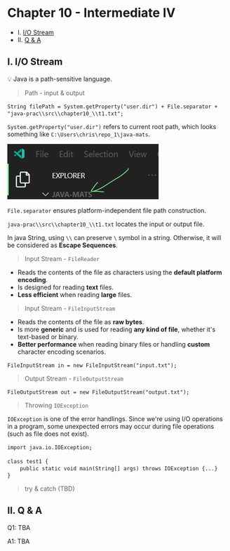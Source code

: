 # Chapter 10 - Intermediate IV

* I. [I/O Stream](#1-sAl)
* II. [Q & A](#2-qa)

<h2 id="1-sAl">I. I/O Stream</h2>

:bulb: Java is a path-sensitive language.

> Path - input & output

```
String filePath = System.getProperty("user.dir") + File.separator + "java-prac\\src\\chapter10_\\t1.txt";
```

`System.getProperty("user.dir")` refers to current root path, which looks something like `C:\Users\chris\repo_1\java-mats`.

![](../../lib/img/chap10_1.png)

`File.separator` ensures platform-independent file path construction.

`java-prac\\src\\chapter10_\\t1.txt` locates the input or output file.

In java String, using `\\` can preserve `\` symbol in a string. Otherwise, it will be considered as **Escape Sequences**.

> Input Stream - `FileReader`

* Reads the contents of the file as characters using the **default platform encoding**.
* Is designed for reading **text** files.
* **Less efficient** when reading **large** files.
  
> Input Stream - `FileInputStream`

* Reads the contents of the file as **raw bytes**.
* Is more **generic** and is used for reading **any kind of file**, whether it's text-based or binary.
* **Better performance** when reading binary files or handling **custom** character encoding scenarios.

```
FileInputStream in = new FileInputStream("input.txt");
```

> Output Stream - `FileOutputStream`

```
FileOutputStream out = new FileOutputStream("output.txt");
```

> Throwing `IOException`

`IOException` is one of the error handlings. Since we're using I/O operations in a program, some unexpected errors may occur during file operations (such as file does not exist).

```
import java.io.IOException;

class test1 {
    public static void main(String[] args) throws IOException {...}
}
```

> try & catch (TBD)

<h2 id="2-qa">II. Q & A</h2>

Q1: TBA

A1: TBA

